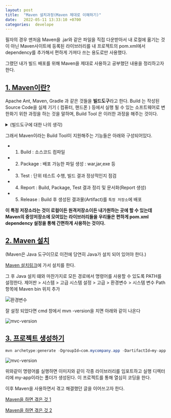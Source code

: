```yaml
---
layout: post
title:  "Maven 설치과정(Maven 제대로 이해하기)"
date:   2022-05-11 13:33:10 +0700
categories:  develope
---
```


필자의 경우 맨처음 Maven을 .jar와 같은 파일을 직접 다운받아서 내 로컬에 옮기는 것이 아닌 Maven사이트에 등록된 라이브러리를 내 프로젝트의 pom.xml에서 dependency를 추가해서 편하게 가져다 쓰는 용도로만 사용했다.

그랬던 내가 빌드 배포를 위해 Maven을 제대로 사용하고 공부했던 내용을 정리하고자 한다.

## [1. Maven이란?]()
Apache Ant, Maven, Gradle 과 같은 것들을 **빌드도구**라고 한다.
Build 는 작성된 Source Code을 실제 기기 ( 컴퓨터, 핸드폰 ) 등에서 실행 될 수 있는 소프트웨어로 변한화기 위한 과정을 하는 것을 말하며, Build Tool 은 이러한 과정을 해주는 것이다.

<details>
<summary>(빌드도구에 대한 나의 생각)</summary>
흔히들 빌드도구라고 칭한다...

하지만 빌드도구가 무엇인지에 대해서 위와 같이 서술되고 가슴에 와닿게 설명해주는 글은 잘없다. 

그렇다면 빌드도구가 무엇인가? 위 글과 같이 소프트웨어로 변환하기 위한 과정이지만
가장 로우레벨로 생각하면 cmd창에서 javac 이런식으로 입력해서 소스코드를 바이너리코드로 바꾸는 것이다.

지금 우리들은 흔히 Eclipse, Intelij와 같은 IDE를 편리하게 사용함으로 와닿지 않는 것인데 이것들을 하나씩 사람이 직접 할 수 없으니깐 한꺼번에 관리 할 수 있도록 나온게 빌드도구이며
Ant apache, Maven, Gradle은 단순 빌드뿐만 아니라 문서화, 의존관계관리, 릴리즈. 배포까지 모든 단계를 관리해주도록 발전이 된 것이다.
<div markdown="1">
</div>
</details>

그래서 Maven이라는 Build Tool이 지원해주는 기능들은 아래와 구성되어있다.

* 1. Build : 소스코드 컴파일
* 2. Package : 배포 가능한 파일 생성 : war,jar,exe 등
* 3. Test : 단위 테스트 수행, 빌드 결과 정상적인지 점검
* 4. Report : Build, Package, Test 결과 정리 및 문서화(Report 생성)
* 5. Release : Build 후 생성된 결과물(Artifact)를 `특정 저장소`에 배포

**이 특정 저장소라는 것이 로컬이든 원격저장소이든 내가원하는 곳에 할 수 있는데 Maven의 중앙저장소에 모여있는 라이브러리들을
우리들은 편하게 pom.xml dependency 설정을 통해 간편하게 사용하는 것이다.**


## [2. Maven 설치]()
(Maven은 Java 도구이므로 이전에 당연히 Java가 설치 되어 있어야 한다.)

[Maven 설치링크](https://maven.apache.org/download.cgi)에 가서 설치를 한다.

그 후 Java 설치 떄와 마찬가지로 모든 경로에서 명령어를 사용할 수 있도록 PATH를 설정한다.
제어판 > 시스템 > 고급 시스템 설정  > 고급 > 환경변수 > 시스템 변수 Path 항목에 Maven bin 위치 추가

![환경변수](https://rlftmdtp.github.io/static/img/posts/20220511/envSetting.png)

잘 설정 되었다면 cmd 창에서 mvn -version을 치면 아래와 같이 나온다

![mvc-version](https://rlftmdtp.github.io/static/img/posts/20220511/mvc-version.PNG)


## [3. 프로젝트 생성하기]()

```java
mvn archetype:generate -DgroupId=com.mycompany.app -DartifactId=my-app -DarchetypeArtifactId=maven-archetype-quickstart -DarchetypeVersion=1.4 -DinteractiveMode=false
```

![mvc-version](https://rlftmdtp.github.io/static/img/posts/20220511/mvnImport.PNG)

위와같이 명령어를 실행하면 이미지와 같이 각종 라이브러리를 임포트하고 실행 디렉터리에 my-app이라는 폴더가 생성된다.
이 프로젝트를 통해 열심히 코딩을 한다.

이후 Maven을 사용하면서 겪고 해결했던 글을 이어쓰고자 한다.

[Maven을 하면 겪은 것 1]()

[Maven을 하면 겪은 것 2]()